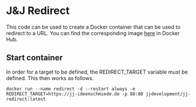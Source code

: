 # J&J Redirect

This code can be used to create a Docker container that can be used to redirect to a URL. You can find the corresponding image [here](https://hub.docker.com/r/jjideenschmiede/jj-redirect) in Docker Hub.

## Start container

In order for a target to be defined, the REDIRECT_TARGET variable must be defined. This then works as follows.

```console
docker run --name redirect -d --restart always -e REDIRECT_TARGET=https://jj-ideenschmiede.de -p 80:80 jjdevelopment/jj-redirect:latest
```
